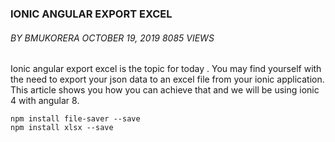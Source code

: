 ### IONIC ANGULAR EXPORT EXCEL
###### BY BMUKORERA  OCTOBER 19, 2019 8085 VIEWS

 Ionic angular export excel is the topic for today . You may find yourself with the need to export your json data to an excel file from your ionic application. This article shows you how you can achieve that and we will be using ionic 4 with angular 8.

`npm install file-saver --save`
<br> `npm install xlsx --save `